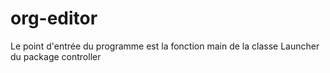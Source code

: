 org-editor
==========
Le point d'entrée du programme est la fonction main de la classe Launcher du package controller
